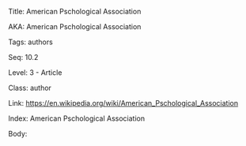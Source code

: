 Title: American Pschological Association 

AKA: American Pschological Association 

Tags: authors 

Seq: 10.2 

Level: 3 - Article

Class: author 

Link: https://en.wikipedia.org/wiki/American_Pschological_Association  

Index: American Pschological Association 

Body:  

